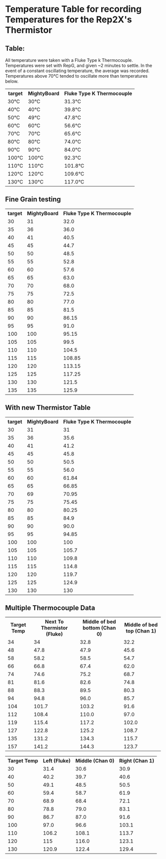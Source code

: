 # Temperature Table for recording Temperatures for the Rep2X's Thermistor

## Table:
All temperature were taken with a Fluke Type k Thermocouple.  Temperatures were set with RepG, and given ~2 minutes to settle.  In the event of a constant oscillating temperature, the average was recorded.  Temperatures above 70°C tended to oscillate more than temperatures below.

<table>
<tr>
    <th>target</th>
    <th>MightyBoard</th>
    <th>Fluke Type K Thermocouple</th>
</tr>
<tr>
    <td>30°C</td>
    <td>30°C</td>
    <td>31.3°C</td>
</tr>
<tr>
    <td>40°C</td>
    <td>40°C</td>
    <td>39.8°C</td>
</tr>
<tr>
    <td>50°C</td>
    <td>49°C</td>
    <td>47.8°C</td>
</tr>
<tr>
    <td>60°C</td>
    <td>60°C</td>
    <td>56.6°C</td>
</tr>
<tr>
    <td>70°C</td>
    <td>70°C</td>
    <td>65.6°C</td>
</tr>
<tr>
    <td>80°C</td>
    <td>80°C</td>
    <td>74.0°C</td>
</tr>
<tr>
    <td>90°C</td>
    <td>90°C</td>
    <td>84.0°C</td>
</tr>
<tr>
    <td>100°C</td>
    <td>100°C</td>
    <td>92.3°C</td>
</tr>
<tr>
    <td>110°C</td>
    <td>110°C</td>
    <td>101.8°C</td>
</tr>
<tr>
    <td>120°C</td>
    <td>120°C</td>
    <td>109.6°C</td>
</tr>
<tr>
    <td>130°C</td>
    <td>130°C</td>
    <td>117.0°C</td>
</tr>
</table>

## Fine Grain testing

<table>
<tr>
    <th>target</th>
    <th>MightyBoard</th>
    <th>Fluke Type K Thermocouple</th>
</tr>
<tr>
    <td>30</td>
    <td>31</td>
    <td>32.0</td>
</tr>
<tr>
    <td>35</td>
    <td>36</td>
    <td>36.0</td>
</tr>
<tr>
    <td>40</td>
    <td>41</td>
    <td>40.5</td>
</tr>
<tr>
    <td>45</td>
    <td>45</td>
    <td>44.7</td>
</tr>
<tr>
    <td>50</td>
    <td>50</td>
    <td>48.5</td>
</tr>
<tr>
    <td>55</td>
    <td>55</td>
    <td>52.8</td>
</tr>
<tr>
    <td>60</td>
    <td>60</td>
    <td>57.6</td>
</tr>
<tr>
    <td>65</td>
    <td>65</td>
    <td>63.0</td>
</tr>
<tr>
    <td>70</td>
    <td>70</td>
    <td>68.0</td>
</tr>
<tr>
    <td>75</td>
    <td>75</td>
    <td>72.5</td>
</tr>
<tr>
    <td>80</td>
    <td>80</td>
    <td>77.0</td>
</tr>
<tr>
    <td>85</td>
    <td>85</td>
    <td>81.5</td>
</tr>
<tr>
    <td>90</td>
    <td>90</td>
    <td>86.15</td>
</tr>
<tr>
    <td>95</td>
    <td>95</td>
    <td>91.0</td>
</tr>
<tr>
    <td>100</td>
    <td>100</td>
    <td>95.15</td>
</tr>
<tr>
    <td>105</td>
    <td>105</td>
    <td>99.5</td>
</tr>
<tr>
    <td>110</td>
    <td>110</td>
    <td>104.5</td>
</tr>
<tr>
    <td>115</td>
    <td>115</td>
    <td>108.85</td>
</tr>
<tr>
    <td>120</td>
    <td>120</td>
    <td>113.15</td>
</tr>
<tr>
    <td>125</td>
    <td>125</td>
    <td>117.25</td>
</tr>
<tr>
    <td>130</td>
    <td>130</td>
    <td>121.5</td>
</tr>
<tr>
    <td>135</td>
    <td>135</td>
    <td>125.9</td>
</tr>
</table>

## With new Thermistor Table
<table>
<tr>
    <th>target</th>
    <th>MightyBoard</th>
    <th>Fluke Type K Thermocouple</th>
</tr>
<tr>
    <td>30</td>
    <td>31</td>
    <td>31</td>
</tr>
<tr>
    <td>35</td>
    <td>36</td>
    <td>35.6</td>
</tr>
<tr>
    <td>40</td>
    <td>41</td>
    <td>41.2</td>
</tr>
<tr>
    <td>45</td>
    <td>45</td>
    <td>45.8</td>
</tr>
<tr>
    <td>50</td>
    <td>50</td>
    <td>50.5</td>
</tr>
<tr>
    <td>55</td>
    <td>55</td>
    <td>56.0</td>
</tr>
<tr>
    <td>60</td>
    <td>60</td>
    <td>61.84</td>
</tr>
<tr>
    <td>65</td>
    <td>65</td>
    <td>66.85</td>
</tr>
<tr>
    <td>70</td>
    <td>69</td>
    <td>70.95</td>
</tr>
<tr>
    <td>75</td>
    <td>75</td>
    <td>75.45</td>
</tr>
<tr>
    <td>80</td>
    <td>80</td>
    <td>80.25</td>
</tr>
<tr>
    <td>85</td>
    <td>85</td>
    <td>84.9</td>
</tr>
<tr>
    <td>90</td>
    <td>90</td>
    <td>90.0</td>
</tr>
<tr>
    <td>95</td>
    <td>95</td>
    <td>94.85</td>
</tr>
<tr>
    <td>100</td>
    <td>100</td>
    <td>100</td>
</tr>
<tr>
    <td>105</td>
    <td>105</td>
    <td>105.7</td>
</tr>
<tr>
    <td>110</td>
    <td>110</td>
    <td>109.8</td>
</tr>
<tr>
    <td>115</td>
    <td>115</td>
    <td>114.8</td>
</tr>
<tr>
    <td>120</td>
    <td>120</td>
    <td>119.7</td>
</tr>
<tr>
    <td>125</td>
    <td>125</td>
    <td>124.9</td>
</tr>
<tr>
    <td>130</td>
    <td>130</td>
    <td>130</td>
</tr>
</table>

## Multiple Thermocouple Data
<table>
<tr>
    <th>Target Temp</th>
    <th>Next To Thermistor (Fluke)</th>
    <th>Middle of bed bottom (Chan 0)</th>
    <th>Middle of bed top (Chan 1)</th>
</tr>
<tr>
    <td>34</td>
    <td>34</td>
    <td>32.8</td>
    <td>32.2</td>
</tr>
<tr>
    <td>48</td>
    <td>47.8</td>
    <td>47.9</td>
    <td>45.6</td>
</tr>
<tr>
    <td>58</td>
    <td>58.2</td>
    <td>58.5</td>
    <td>54.7</td>
</tr
<tr>
    <td>66</td>
    <td>66.8</td>
    <td>67.4</td>
    <td>62.0</td>
</tr>    
<tr>
    <td>74</td>
    <td>74.6</td>
    <td>75.2</td>
    <td>68.7</td>
</tr>
<tr>
    <td>81</td>
    <td>81.6</td>
    <td>82.6</td>
    <td>74.8</td>
</tr>    
<tr>
    <td>88</td>
    <td>88.3</td>
    <td>89.5</td>
    <td>80.3</td>
</tr>    
<tr>
    <td>94</td>
    <td>94.8</td>
    <td>96.0</td>
    <td>85.7</td>
</tr>    
<tr>
    <td>104</td>
    <td>101.7</td>
    <td>103.2</td>
    <td>91.6</td>
</tr>    
<tr>
    <td>112</td>
    <td>108.4</td>
    <td>110.0</td>
    <td>97.0</td>
</tr>    
<tr>
    <td>119</td>
    <td>115.4</td>
    <td>117.2</td>
    <td>102.0</td>
</tr>    
<tr>
    <td>127</td>
    <td>122.8</td>
    <td>125.2</td>
    <td>108.7</td>
</tr>    
<tr>
    <td>135</td>
    <td>131.2</td>
    <td>134.3</td>
    <td>115.7</td>
</tr>
<tr>
    <td>157</td>
    <td>141.2</td>
    <td>144.3</td>
    <td>123.7</td>
</table>

<table>
<tr>
    <th>Target Temp</th>
    <th>Left (Fluke)</th>
    <th>Middle (Chan 0)</th>
    <th>Right (Chan 1)</th>
</tr>
<tr>
    <td>30</td>
    <td>31.4</td>
    <td>30.6</td>
    <td>30.9</td>
</tr>
<tr>
    <td>40</td>
    <td>40.2</td>
    <td>39.7</td>
    <td>40.6</td>
</tr>
<tr>
    <td>50</td>
    <td>49.1</td>
    <td>48.5</td>
    <td>50.5</td>
</tr>
<tr>
    <td>60</td>
    <td>59.4</td>
    <td>58.7</td>
    <td>61.9</td>
</tr>
<tr>
    <td>70</td>
    <td>68.9</td>
    <td>68.4</td>
    <td>72.1</td>
</tr>
<tr>
    <td>80</td>
    <td>78.8</td>
    <td>79.0</td>
    <td>83.1</td>
</tr>
<tr>
    <td>90</td>
    <td>86.7</td>
    <td>87.0</td>
    <td>91.6</td>
</tr>
<tr>
    <td>100</td>
    <td>97.0</td>
    <td>96.6</td>
    <td>103.1</td>
</tr>
<tr>
    <td>110</td>
    <td>106.2</td>
    <td>108.1</td>
    <td>113.7</td>
</tr>
<tr>
    <td>120</td>
    <td>115</td>
    <td>116.0</td>
    <td>123.1</td>
</tr>
<tr>
    <td>130</td>
    <td>120.9</td>
    <td>122.4</td>
    <td>129.4</td>
</tr>
</table>
